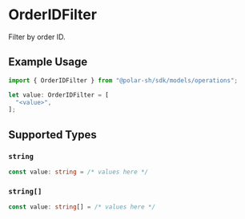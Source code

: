 # OrderIDFilter

Filter by order ID.

## Example Usage

```typescript
import { OrderIDFilter } from "@polar-sh/sdk/models/operations";

let value: OrderIDFilter = [
  "<value>",
];
```

## Supported Types

### `string`

```typescript
const value: string = /* values here */
```

### `string[]`

```typescript
const value: string[] = /* values here */
```


